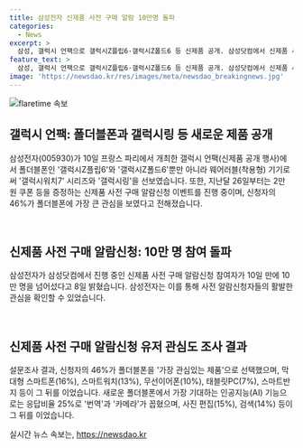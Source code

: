 ```yaml
---
title: 삼성전자 신제품 사전 구매 알람 10만명 돌파
categories:
  - News
excerpt: >
  삼성, 갤럭시 언팩으로 갤럭시Z플립6·갤럭시Z폴드6 등 신제품 공개. 삼성닷컴에서 신제품 사전 구매 알람신청 참여자 10만 명 돌파, 관심 집중. 폴더블폰에 대한 기대가 높으며, AI 기능 중 번역과 카메라에 대한 기대도 높은 것으로 조사.
feature_text: >
  삼성, 갤럭시 언팩으로 갤럭시Z플립6·갤럭시Z폴드6 등 신제품 공개. 삼성닷컴에서 신제품 사전 구매 알람신청 참여자 10만 명 돌파, 관심 집중. 폴더블폰에 대한 기대가 높으며, AI 기능 중 번역과 카메라에 대한 기대도 높은 것으로 조사.
image: 'https://newsdao.kr/res/images/meta/newsdao_breakingnews.jpg'
---
```


<p><img src="https://newsdao.kr/res/images/meta/newsdao_breakingnews.jpg" alt="flaretime 속보" /></p>

<h2 data-ke-size="size26">갤럭시 언팩: 폴더블폰과 갤럭시링 등 새로운 제품 공개</h2>

<p>삼성전자(005930)가 10일 프랑스 파리에서 개최한 갤럭시 언팩(신제품 공개 행사)에서 폴더블폰인 '갤럭시Z플립6'와 '갤럭시Z폴드6'뿐만 아니라 웨어러블(착용형) 기기로써 '갤럭시워치7' 시리즈와 '갤럭시링'을 선보였습니다. 또한, 지난달 26일부터는 2만 원 쿠폰 등을 증정하는 신제품 사전 구매 알람신청 이벤트를 진행 중이며, 신청자의 46%가 폴더블폰에 가장 큰 관심을 보였다고 전해졌습니다.</p>

<p data-ke-size="size16">&nbsp;</p>

<h2 data-ke-size="size24">신제품 사전 구매 알람신청: 10만 명 참여 돌파</h2>

<p>삼성전자가 삼성닷컴에서 진행 중인 신제품 사전 구매 알람신청 참여자가 10일 만에 10만 명을 넘어섰다고 8일 밝혔습니다. 삼성전자는 이를 통해 사전 알람신청자들의 활발한 관심을 확인할 수 있었습니다.</p>

<p data-ke-size="size16">&nbsp;</p>

<h2 data-ke-size="size24">신제품 사전 구매 알람신청 유저 관심도 조사 결과</h2>

<p>설문조사 결과, 신청자의 46%가 폴더블폰을 '가장 관심있는 제품'으로 선택했으며, 막대형 스마트폰(16%), 스마트워치(13%), 무선이어폰(10%), 태블릿PC(7%), 스마트반지 등이 그 뒤를 이었습니다. 새로운 폴더블폰에서 가장 기대하는 인공지능(AI) 기능으로는 응답비율 25%로 '번역'과 '카메라'가 꼽혔으며, 사진 편집(15%), 검색(14%) 등이 그 뒤를 이었습니다.</p></p>
실시간 뉴스 속보는, <a href="https://newsdao.kr" rel="dofollow">https://newsdao.kr</a>


